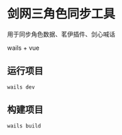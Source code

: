 # 剑网三角色同步工具

用于同步角色数据、茗伊插件、剑心喊话

wails + vue

## 运行项目 
```
wails dev
```

## 构建项目
```
wails build
```